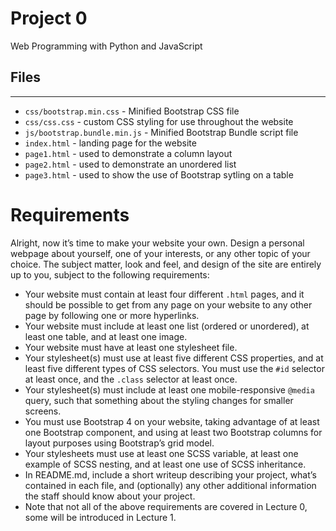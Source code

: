 # Project 0

Web Programming with Python and JavaScript

## Files
---
* `css/bootstrap.min.css` - Minified Bootstrap CSS file
* `css/css.css` - custom CSS styling for use throughout the website
* `js/bootstrap.bundle.min.js` - Minified Bootstrap Bundle script file
* `index.html` - landing page for the website
* `page1.html` - used to demonstrate a column layout
* `page2.html` - used to demonstrate an unordered list
* `page3.html` - used to show the use of Bootstrap sytling on a table


# Requirements

Alright, now it’s time to make your website your own. Design a personal webpage about yourself, one of your interests, or any other topic of your choice. The subject matter, look and feel, and design of the site are entirely up to you, subject to the following requirements:

* Your website must contain at least four different `.html` pages, and it should be possible to get from any page on your website to any other page by following one or more hyperlinks.
* Your website must include at least one list (ordered or unordered), at least one table, and at least one image.
* Your website must have at least one stylesheet file.
* Your stylesheet(s) must use at least five different CSS properties, and at least five different types of CSS selectors. You must use the `#id` selector at least once, and the `.class` selector at least once.
* Your stylesheet(s) must include at least one mobile-responsive `@media` query, such that something about the styling changes for smaller screens.
* You must use Bootstrap 4 on your website, taking advantage of at least one Bootstrap component, and using at least two Bootstrap columns for layout purposes using Bootstrap’s grid model.
* Your stylesheets must use at least one SCSS variable, at least one example of SCSS nesting, and at least one use of SCSS inheritance.
* In README.md, include a short writeup describing your project, what’s contained in each file, and (optionally) any other additional information the staff should know about your project.
* Note that not all of the above requirements are covered in Lecture 0, some will be introduced in Lecture 1.